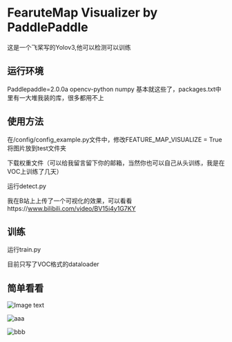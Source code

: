 # FearuteMap Visualizer by PaddlePaddle
这是一个飞桨写的Yolov3,他可以检测可以训练

## 运行环境
Paddlepaddle=2.0.0a
opencv-python
numpy
基本就这些了，packages.txt中里有一大堆我装的库，很多都用不上

## 使用方法

在/config/config_example.py文件中，修改FEATURE_MAP_VISUALIZE = True
将图片放到test文件夹

下载权重文件（可以给我留言留下你的邮箱，当然你也可以自己从头训练，我是在VOC上训练了几天）

运行detect.py

我在B站上上传了一个可视化的效果，可以看看https://www.bilibili.com/video/BV15i4y1G7KY
## 训练
运行train.py

目前只写了VOC格式的dataloader
## 简单看看
![Image text](https://github.com/liuchangji/Darknet53_Featuremap_Visualizer_by_PaddlePaddle/blob/master/test/2008_000048.jpg)

![aaa](https://github.com/liuchangji/Darknet53_Featuremap_Visualizer_by_PaddlePaddle/blob/master/%E5%85%B6%E4%BB%96/Screenshot%20from%202020-09-27%2016-33-37.png)

![bbb](https://github.com/liuchangji/Darknet53_Featuremap_Visualizer_by_PaddlePaddle/blob/master/%E5%85%B6%E4%BB%96/Screenshot%20from%202020-09-27%2016-33-57.png)
